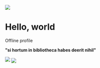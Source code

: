 ![](https://img.shields.io/badge/-c++-blue?logo=c%2B%2B&style=flat)[]("https://www.cplusplus.com/")
# Hello, world
Offline profile

**"si hortum in bibliotheca habes deerit nihil"**

<img script src="https://tryhackme.com/badge/753173"></script>
<img src="https://media.giphy.com/media/l41lJ8ywG1ncm9FXW/giphy.gif" align=center>

